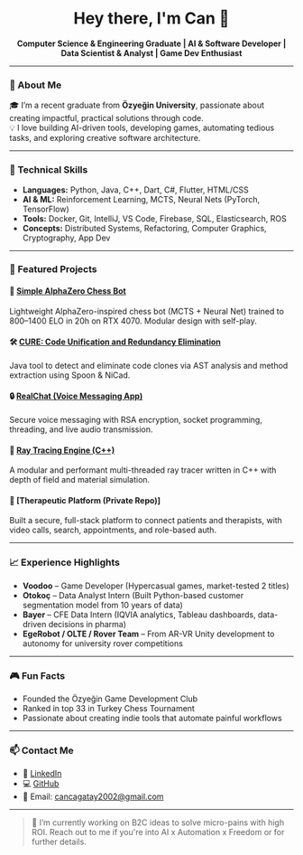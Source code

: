 <h1 align="center">Hey there, I'm Can 👋</h1>
<p align="center">
  <b>Computer Science & Engineering Graduate | AI & Software Developer | Data Scientist & Analyst | Game Dev Enthusiast</b>
</p>

---

### 🚀 About Me

🎓 I’m a recent graduate from **Özyeğin University**, passionate about creating impactful, practical solutions through code.  
💡 I love building AI-driven tools, developing games, automating tedious tasks, and exploring creative software architecture.  

---

### 🔧 Technical Skills

- **Languages:** Python, Java, C++, Dart, C#, Flutter, HTML/CSS
- **AI & ML:** Reinforcement Learning, MCTS, Neural Nets (PyTorch, TensorFlow)
- **Tools:** Docker, Git, IntelliJ, VS Code, Firebase, SQL, Elasticsearch, ROS
- **Concepts:** Distributed Systems, Refactoring, Computer Graphics, Cryptography, App Dev

---

### 🧩 Featured Projects

#### 🧠 [Simple AlphaZero Chess Bot](https://github.com/Can-CS/simple_alphazero)
Lightweight AlphaZero-inspired chess bot (MCTS + Neural Net) trained to 800–1400 ELO in 20h on RTX 4070. Modular design with self-play.

#### 🛠️ [CURE: Code Unification and Redundancy Elimination](https://github.com/Can-CS/CURE)
Java tool to detect and eliminate code clones via AST analysis and method extraction using Spoon & NiCad.

#### 🔒 [RealChat (Voice Messaging App)](https://github.com/DurthVadr/RealChat)
Secure voice messaging with RSA encryption, socket programming, threading, and live audio transmission.

#### 🔬 [Ray Tracing Engine (C++)](https://github.com/OnurOzdemir0/raytracing)
A modular and performant multi-threaded ray tracer written in C++ with depth of field and material simulation.

#### 🧘 [Therapeutic Platform (Private Repo)]
Built a secure, full-stack platform to connect patients and therapists, with video calls, search, appointments, and role-based auth.

---

### 📈 Experience Highlights

- **Voodoo** – Game Developer (Hypercasual games, market-tested 2 titles)  
- **Otokoç** – Data Analyst Intern (Built Python-based customer segmentation model from 10 years of data)  
- **Bayer** – CFE Data Intern (IQVIA analytics, Tableau dashboards, data-driven decisions in pharma)  
- **EgeRobot / OLTE / Rover Team** – From AR-VR Unity development to autonomy for university rover competitions  

---

### 🎮 Fun Facts

-  Founded the Özyeğin Game Development Club  
-  Ranked in top 33 in Turkey Chess Tournament 
-  Passionate about creating indie tools that automate painful workflows

---

### 📫 Contact Me

- 💼 [LinkedIn](https://linkedin.com/in/cansevgican)
- 💻 [GitHub](https://github.com/Can-CS)
- 📧 Email: cancagatay2002@gmail.com

---

> 🧪 I’m currently working on B2C ideas to solve micro-pains with high ROI. Reach out to me if you're into AI x Automation x Freedom or for further details.

